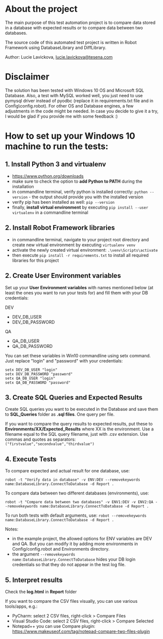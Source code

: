 # About the project
The main purpose of this test automation project is to compare data stored in a database with expected results or to compare data between two databases.

The source code of this automated test project is written in Robot Framework using DatabaseLibrary and DiffLibrary.

Author: Lucie Lavickova, lucie.lavickova@tesena.com

# Disclaimer
The solution has been tested with Windows 10 OS and Microsoft SQL Database. Also, a test with MySQL worked well, you just need to use pymysql driver instead of pyodbc (replace it in requirements.txt file and in Config\config.robot). For other OS and Database engines, a few adjustments in the code might be needed. In case you decide to give it a try, I would be glad if you provide me with some feedback :)

# How to set up your Windows 10 machine to run the tests:

## 1. Install Python 3 and virtualenv
- https://www.python.org/downloads
- make sure to check the option to **add Python to PATH** during the installation
- in commandline terminal, verify python is installed correctly: `python --version` - the output should provide you with the installed version
- verify pip has been installed as well: `pip --version`
- finally, **install virtual environment** by executing `pip install --user virtualenv` in a commandline terminal

## 2. Install Robot Framework libraries
- in commandline terminal, navigate to your project root directory and create new virtual environment by executing `virtualenv venv`
- activate the newly created virtual environment: `.\venv\Scripts\activate`
- then execute `pip install -r requirements.txt` to install all required libraries for this project

## 2. Create User Environment variables
Set up your **User Environment variables** with names mentioned below (at least the ones you want to run your tests for) and fill them with your DB credentials:

DEV
* DEV_DB_USER
* DEV_DB_PASSWORD

QA
* QA_DB_USER
* QA_DB_PASSWORD

You can set these variables in Win10 commandline using setx command. Just replace "login" and "password" with your credentials:
```
setx DEV_DB_USER "login"
setx DEV_DB_PASSWORD "password"
setx QA_DB_USER "login"
setx QA_DB_PASSWORD "password"
```

## 3. Create SQL Queries and Expected Results
Create SQL queries you want to be executed in the Database and save them to **SQL_Queries** folder as **.sql files**. One query per file.

If you want to compare the query results to expected results, put these to **Environments/XX/Expected_Results** where XX is the environment. Use a filename equal to the SQL query filename, just with .csv extension. Use commas and quotes as separators: `("firstvalue","secondvalue","thirdvalue")`

## 4. Execute Tests
To compare expected and actual result for one database, use:

``robot -t "Verify data in database" -v ENV:DEV --removekeywords name:DatabaseLibrary.ConnectToDatabase -d Report .``

To compare data between two different databases (environments), use:

``robot -t "Compare data between two databases" -v ENV1:DEV -v ENV2:QA --removekeywords name:DatabaseLibrary.ConnectToDatabase -d Report .``

To run both tests with default arguments, use:
``robot --removekeywords name:DatabaseLibrary.ConnectToDatabase -d Report .``

Notes: 
- in the example project, the allowed options for ENV variables are DEV and QA. But you can modify it by adding more environments in Config/config.robot and Environments directory.
- the argument ``--removekeywords name:DatabaseLibrary.ConnectToDatabase`` hides your DB login credentials so that they do not appear in the test log file.

## 5. Interpret results
Check the **log.html** in **Report** folder

If you want to compare the CSV files visually, you can use various tools/apps, e.g.:
- PyCharm: select 2 CSV files, right-click > Compare Files
- Visual Studio Code: select 2 CSV files, right-click > Compare Selected
- Notepad++ you can use Compare plugin: https://www.makeuseof.com/tag/notepad-compare-two-files-plugin

